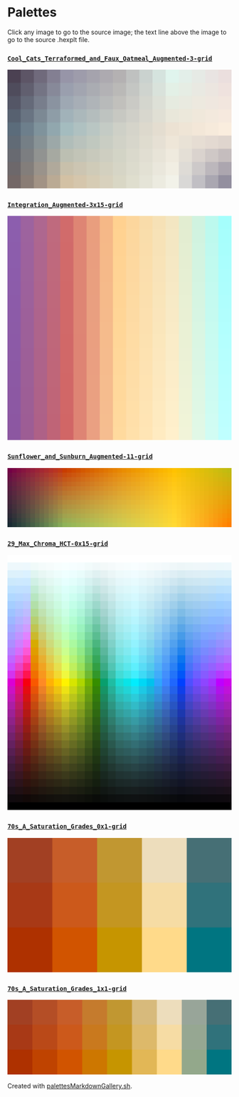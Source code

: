 # Palettes

Click any image to go to the source image; the text line above the image to go to the source .hexplt file.

### [`Cool_Cats_Terraformed_and_Faux_Oatmeal_Augmented-3-grid`](Cool_Cats_Terraformed_and_Faux_Oatmeal_Augmented-3-grid.hexplt)

[ ![Cool_Cats_Terraformed_and_Faux_Oatmeal_Augmented-3-grid.png](Cool_Cats_Terraformed_and_Faux_Oatmeal_Augmented-3-grid.png) ](Cool_Cats_Terraformed_and_Faux_Oatmeal_Augmented-3-grid.png)

### [`Integration_Augmented-3x15-grid`](Integration_Augmented-3x15-grid.hexplt)

[ ![Integration_Augmented-3x15-grid.png](Integration_Augmented-3x15-grid.png) ](Integration_Augmented-3x15-grid.png)

### [`Sunflower_and_Sunburn_Augmented-11-grid`](Sunflower_and_Sunburn_Augmented-11-grid.hexplt)

[ ![Sunflower_and_Sunburn_Augmented-11-grid.png](Sunflower_and_Sunburn_Augmented-11-grid.png) ](Sunflower_and_Sunburn_Augmented-11-grid.png)

### [`29_Max_Chroma_HCT-0x15-grid`](29_Max_Chroma_HCT-0x15-grid.hexplt)

[ ![29_Max_Chroma_HCT-0x15-grid.png](29_Max_Chroma_HCT-0x15-grid.png) ](29_Max_Chroma_HCT-0x15-grid.png)

### [`70s_A_Saturation_Grades_0x1-grid`](70s_A_Saturation_Grades_0x1-grid.hexplt)

[ ![70s_A_Saturation_Grades_0x1-grid.png](70s_A_Saturation_Grades_0x1-grid.png) ](70s_A_Saturation_Grades_0x1-grid.png)

### [`70s_A_Saturation_Grades_1x1-grid`](70s_A_Saturation_Grades_1x1-grid.hexplt)

[ ![70s_A_Saturation_Grades_1x1-grid.png](70s_A_Saturation_Grades_1x1-grid.png) ](70s_A_Saturation_Grades_1x1-grid.png)

Created with [palettesMarkdownGallery.sh](https://github.com/earthbound19/_ebDev/blob/master/scripts/imgAndVideo/palettesMarkdownGallery.sh).